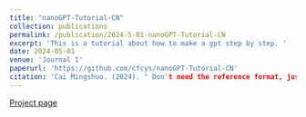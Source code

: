 ```yaml
---
title: "nanoGPT-Tutorial-CN"
collection: publications
permalink: /publication/2024-5-01-nanoGPT-Tutorial-CN
excerpt: 'This is a tutorial about how to make a gpt step by step. '
date: 2024-05-01
venue: 'Journal 1'
paperurl: 'https://github.com/cfcys/nanoGPT-Tutorial-CN'
citation: 'Cai Mingshuo. (2024). " Don't need the reference format, just use it. Support Open Source 🤗 !" Open'
---
```



 [Project page](https://github.com/cfcys/nanoGPT-Tutorial-CN)
